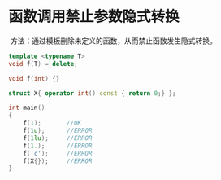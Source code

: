 # 函数调用禁止参数隐式转换

​	方法：通过模板删除未定义的函数，从而禁止函数发生隐式转换。

```C++
template <typename T>
void f(T) = delete;

void f(int) {}

struct X{ operator int() const { return 0;} };

int main()
{
    f(1);		//OK
    f(1u);		//ERROR
    f(1lu);		//ERROR
    f(1.);		//ERROR
    f('c');		//ERROR
    f(X{});		//ERROR
}
```

